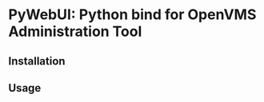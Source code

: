 PyWebUI: Python bind for OpenVMS Administration Tool
========================================================

Installation
------------

Usage
-----